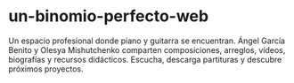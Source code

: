 # un-binomio-perfecto-web
Un espacio profesional donde piano y guitarra se encuentran. Ángel García Benito y Olesya Mishutchenko comparten composiciones, arreglos, vídeos, biografías y recursos didácticos. Escucha, descarga partituras y descubre próximos proyectos.

